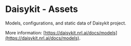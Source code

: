 # Daisykit - Assets

Models, configurations, and static data of Daisykit project.

More information: [https://daisykit.nrl.ai/docs/models](https://daisykit.nrl.ai/docs/models).
